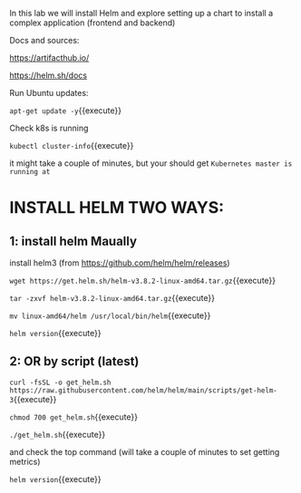 In this lab we will install Helm and explore setting up a chart to install a complex application (frontend and backend)

Docs and sources:

https://artifacthub.io/

https://helm.sh/docs

Run Ubuntu updates:

`apt-get update -y`{{execute}}

Check k8s is running

`kubectl cluster-info`{{execute}}

it might take a couple of minutes, but your should get `Kubernetes master is running at`


# INSTALL HELM TWO WAYS:

## 1: install helm Maually


install helm3  (from https://github.com/helm/helm/releases)


`wget https://get.helm.sh/helm-v3.8.2-linux-amd64.tar.gz`{{execute}}   

`tar -zxvf helm-v3.8.2-linux-amd64.tar.gz`{{execute}}

`mv linux-amd64/helm /usr/local/bin/helm`{{execute}}

`helm version`{{execute}}

## 2: OR by script (latest)

`curl -fsSL -o get_helm.sh https://raw.githubusercontent.com/helm/helm/main/scripts/get-helm-3`{{execute}}

`chmod 700 get_helm.sh`{{execute}}

`./get_helm.sh`{{execute}}





and check the top command (will take a couple of minutes to set getting metrics)

`helm version`{{execute}}

